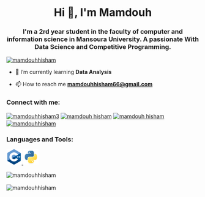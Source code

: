 <h1 align="center">Hi 👋, I'm Mamdouh</h1>
<h3 align="center">I'm a 2rd year student in the faculty of computer and information science in Mansoura University. A passionate With Data Science and Competitive Programming.</h3>

<p align="left"> <a href="https://github.com/ryo-ma/github-profile-trophy"><img src="https://github-profile-trophy.vercel.app/?username=mamdouhhisham" alt="mamdouhhisham" /></a> </p>

- 🌱 I’m currently learning **Data Analysis**

- 📫 How to reach me **mamdouhhisham66@gmail.com**

<h3 align="left">Connect with me:</h3>
<p align="left">
<a href="https://twitter.com/mamdouhhisham3" target="blank"><img align="center" src="https://raw.githubusercontent.com/rahuldkjain/github-profile-readme-generator/master/src/images/icons/Social/twitter.svg" alt="mamdouhhisham3" height="30" width="40" /></a>
<a href="https://linkedin.com/in/mamdouh hisham" target="blank"><img align="center" src="https://raw.githubusercontent.com/rahuldkjain/github-profile-readme-generator/master/src/images/icons/Social/linked-in-alt.svg" alt="mamdouh hisham" height="30" width="40" /></a>
<a href="https://kaggle.com/mamdouh hisham" target="blank"><img align="center" src="https://raw.githubusercontent.com/rahuldkjain/github-profile-readme-generator/master/src/images/icons/Social/kaggle.svg" alt="mamdouh hisham" height="30" width="40" /></a>
<a href="https://codeforces.com/profile/mamdouhhisham" target="blank"><img align="center" src="https://raw.githubusercontent.com/rahuldkjain/github-profile-readme-generator/master/src/images/icons/Social/codeforces.svg" alt="mamdouhhisham" height="30" width="40" /></a>
</p>

<h3 align="left">Languages and Tools:</h3>
<p align="left"> <a href="https://www.w3schools.com/cpp/" target="_blank" rel="noreferrer"> <img src="https://raw.githubusercontent.com/devicons/devicon/master/icons/cplusplus/cplusplus-original.svg" alt="cplusplus" width="40" height="40"/> </a> <a href="https://www.python.org" target="_blank" rel="noreferrer"> <img src="https://raw.githubusercontent.com/devicons/devicon/master/icons/python/python-original.svg" alt="python" width="40" height="40"/> </a> </p>

<p><img align="center" src="https://github-readme-stats.vercel.app/api/top-langs?username=mamdouhhisham&show_icons=true&locale=en&layout=compact" alt="mamdouhhisham" /></p>

<p><img align="center" src="https://github-readme-streak-stats.herokuapp.com/?user=mamdouhhisham&" alt="mamdouhhisham" /></p>
